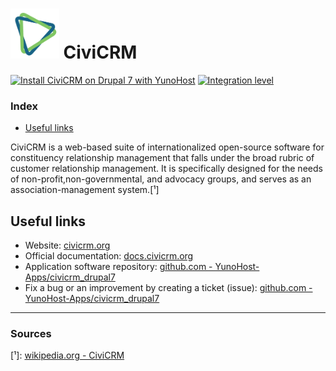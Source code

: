 # <img src="/images/civicrm_logo.png" height="80px" alt="CiviCRM's logo"> CiviCRM

[![Install CiviCRM on Drupal 7 with YunoHost](https://install-app.yunohost.org/install-with-yunohost.png)](https://install-app.yunohost.org/?app=civicrm_drupal7) [![Integration level](https://dash.yunohost.org/integration/civicrm_drupal7.svg)](https://dash.yunohost.org/appci/app/civicrm_drupal7)

### Index

- [Useful links](#useful-links)

CiviCRM is a web-based suite of internationalized open-source software for constituency relationship management that falls under the broad rubric of customer relationship management. It is specifically designed for the needs of non-profit,non-governmental, and advocacy groups, and serves as an association-management system.[¹]

## Useful links

+ Website: [civicrm.org](https://civicrm.org/)
+ Official documentation: [docs.civicrm.org](https://docs.civicrm.org/)
+ Application software repository: [github.com - YunoHost-Apps/civicrm_drupal7](https://github.com/YunoHost-Apps/civicrm_drupal7_ynh)
+ Fix a bug or an improvement by creating a ticket (issue): [github.com - YunoHost-Apps/civicrm_drupal7](https://github.com/YunoHost-Apps/civicrm_drupal7_ynh/issues)

------

### Sources

[¹]: [wikipedia.org - CiviCRM](https://en.wikipedia.org/wiki/CiviCRM)
